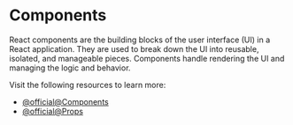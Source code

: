 # Components

React components are the building blocks of the user interface (UI) in a React application. They are used to break down the UI into reusable, isolated, and manageable pieces. Components handle rendering the UI and managing the logic and behavior.

Visit the following resources to learn more:

- [@official@Components](https://react.dev/learn/your-first-component)
- [@official@Props](https://react.dev/learn/passing-props-to-a-component)
